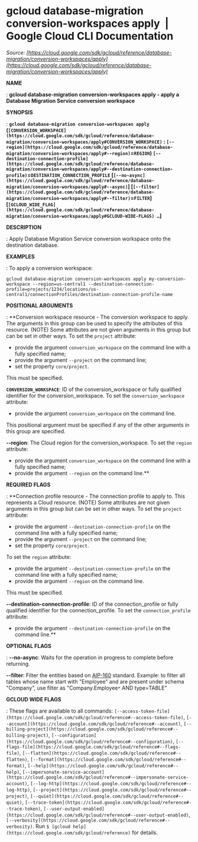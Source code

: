 # gcloud database-migration conversion-workspaces apply  |  Google Cloud CLI Documentation

*Source: [https://cloud.google.com/sdk/gcloud/reference/database-migration/conversion-workspaces/apply](https://cloud.google.com/sdk/gcloud/reference/database-migration/conversion-workspaces/apply)*

**NAME**

: **gcloud database-migration conversion-workspaces apply - apply a Database Migration Service conversion workspace**

**SYNOPSIS**

: **`gcloud database-migration conversion-workspaces apply` (`[CONVERSION_WORKSPACE](https://cloud.google.com/sdk/gcloud/reference/database-migration/conversion-workspaces/apply#CONVERSION_WORKSPACE)` : `[--region](https://cloud.google.com/sdk/gcloud/reference/database-migration/conversion-workspaces/apply#--region)`=`REGION`) `[--destination-connection-profile](https://cloud.google.com/sdk/gcloud/reference/database-migration/conversion-workspaces/apply#--destination-connection-profile)`=`DESTINATION_CONNECTION_PROFILE` [`[--no-async](https://cloud.google.com/sdk/gcloud/reference/database-migration/conversion-workspaces/apply#--async)`] [`[--filter](https://cloud.google.com/sdk/gcloud/reference/database-migration/conversion-workspaces/apply#--filter)`=`FILTER`] [`[GCLOUD_WIDE_FLAG](https://cloud.google.com/sdk/gcloud/reference/database-migration/conversion-workspaces/apply#GCLOUD-WIDE-FLAGS) …`]**

**DESCRIPTION**

: Apply Database Migration Service conversion workspace onto the destination
database.

**EXAMPLES**

: To apply a conversion workspace:

```
gcloud database-migration conversion-workspaces apply my-conversion-workspace --region=us-central1 --destination-connection-profile=projects/1234/locations/us-central1/connectionProfiles/destination-connection-profile-name
```

**POSITIONAL ARGUMENTS**

: **Conversion workspace resource - The conversion workspace to apply. The arguments
in this group can be used to specify the attributes of this resource. (NOTE)
Some attributes are not given arguments in this group but can be set in other
ways.
To set the `project` attribute:

- provide the argument `conversion_workspace` on the command line with
a fully specified name;
- provide the argument `--project` on the command line;
- set the property `core/project`.

This must be specified.

**`CONVERSION_WORKSPACE`**:
ID of the conversion_workspace or fully qualified identifier for the
conversion_workspace.
To set the `conversion_workspace` attribute:

- provide the argument `conversion_workspace` on the command line.

This positional argument must be specified if any of the other arguments in this
group are specified.

**--region**:
The Cloud region for the conversion_workspace.
To set the `region` attribute:

- provide the argument `conversion_workspace` on the command line with
a fully specified name;
- provide the argument `--region` on the command line.**

**REQUIRED FLAGS**

: **Connection profile resource - The connection profile to apply to. This
represents a Cloud resource. (NOTE) Some attributes are not given arguments in
this group but can be set in other ways.
To set the `project` attribute:

- provide the argument `--destination-connection-profile` on the
command line with a fully specified name;
- provide the argument `--project` on the command line;
- set the property `core/project`.

To set the `region` attribute:

- provide the argument `--destination-connection-profile` on the
command line with a fully specified name;
- provide the argument `--region` on the command line.

This must be specified.

**--destination-connection-profile**:
ID of the connection_profile or fully qualified identifier for the
connection_profile.
To set the `connection_profile` attribute:

- provide the argument `--destination-connection-profile` on the
command line.**

**OPTIONAL FLAGS**

: **--no-async**:
Waits for the operation in progress to complete before returning.

**--filter**:
Filter the entities based on [AIP-160](https://google.aip.dev/160)
standard. Example: to filter all tables whose name start with "Employee" and are
present under schema "Company", use filter as "Company.Employee`*`
AND type=TABLE"

**GCLOUD WIDE FLAGS**

: These flags are available to all commands: `[--access-token-file](https://cloud.google.com/sdk/gcloud/reference#--access-token-file)`,
`[--account](https://cloud.google.com/sdk/gcloud/reference#--account)`, `[--billing-project](https://cloud.google.com/sdk/gcloud/reference#--billing-project)`,
`[--configuration](https://cloud.google.com/sdk/gcloud/reference#--configuration)`,
`[--flags-file](https://cloud.google.com/sdk/gcloud/reference#--flags-file)`,
`[--flatten](https://cloud.google.com/sdk/gcloud/reference#--flatten)`, `[--format](https://cloud.google.com/sdk/gcloud/reference#--format)`, `[--help](https://cloud.google.com/sdk/gcloud/reference#--help)`, `[--impersonate-service-account](https://cloud.google.com/sdk/gcloud/reference#--impersonate-service-account)`,
`[--log-http](https://cloud.google.com/sdk/gcloud/reference#--log-http)`,
`[--project](https://cloud.google.com/sdk/gcloud/reference#--project)`, `[--quiet](https://cloud.google.com/sdk/gcloud/reference#--quiet)`, `[--trace-token](https://cloud.google.com/sdk/gcloud/reference#--trace-token)`, `[--user-output-enabled](https://cloud.google.com/sdk/gcloud/reference#--user-output-enabled)`,
`[--verbosity](https://cloud.google.com/sdk/gcloud/reference#--verbosity)`.
Run `$ [gcloud help](https://cloud.google.com/sdk/gcloud/reference)` for details.